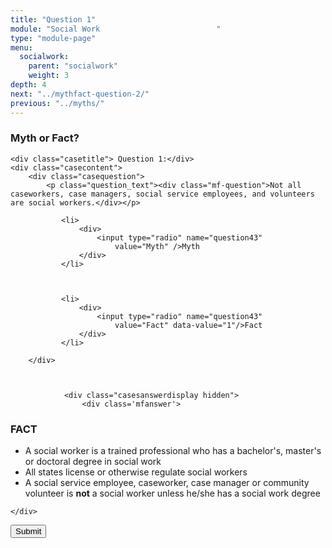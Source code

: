 ```yaml
---
title: "Question 1"
module: "Social Work                          "
type: "module-page"
menu:
  socialwork:
    parent: "socialwork"
    weight: 3
depth: 4
next: "../mythfact-question-2/"
previous: "../myths/"
---
```

<form method="post" action="."><div class="pageblock gameshow"><h3>Myth or Fact?</h3>










  




<div class="cases">
    
    <div class="casetitle"> Question 1:</div>
    <div class="casecontent">
        <div class="casequestion">
            <p class="question_text"><div class="mf-question">Not all caseworkers, case managers, social service employees, and volunteers are social workers.</div></p>
            
                
                    

<ol type="A">
    
        
            <li>
                <div>
                    <input type="radio" name="question43"
                        value="Myth" />Myth
                </div>
            </li>
        
    
        
            <li>
                <div>
                    <input type="radio" name="question43"
                        value="Fact" data-value="1"/>Fact
                </div>
            </li>
        
    
</ol>

                

                

                
            
        </div>

        
            
                <div class="casesanswerdisplay hidden">
                    <div class='mfanswer'>
<h3>FACT</h3>
<ul>
<li>A social worker is a trained professional who has a bachelor's, master's or doctoral degree in social work</li>
<li>All states license or otherwise regulate social workers</li>
<li>A social service employee, caseworker, case manager or community volunteer is <strong>not</strong> a social worker unless he/she has a social work degree</li>
</ul>
</div>
                </div>
            
        
    </div>
</div>




</div><div class="submit-container"><input class="btn btn-info btn-submit-section" type="submit" value="Submit" /></div></form>